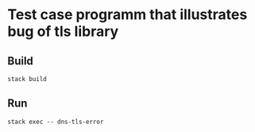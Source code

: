 # Test case programm that illustrates bug of tls library

## Build
```
stack build
```

## Run
```
stack exec -- dns-tls-error
```
